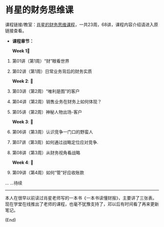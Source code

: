 # 肖星的财务思维课

课程链接/教室：[肖星的财务思维课程](https://www.xuetangx.com/course/Xuetangx02011002767/5690347?channel=i.area.learn_title)，一共23周，68讲，课程内容介绍请进入原链接查看。

- **课程章节：**

  **Week 1**:dart:

1. 第01讲（第1周）“财”眼看世界

2. 第02讲（第1周）日常业务背后的财务实质

   **Week 2**: :dart:

3. 第03讲（第2周）“唯利是图”的客户

4. 第04讲（第2周）销售业务在财务上如何体现？

5. 第05讲（第2周）神秘人物出场-客户

   **Week 3**: :dart:

6. 第06讲（第3周）认识竞争一门口的野蛮人

7. 第07讲（第3周）如何通过战略定位应对竞争.

8. 第08讲（第3周）从财务视角看战略

   **Week 4**: :dart:

9. 第09讲（第4周）如何“管”好应收账款

... ...待续

---

本人在很早以前读过肖星老师写的一本书《一本书读懂财报》，主要讲了三张表。现在学堂在线推出了老师的课程，也毫不犹豫支持了，邓以后有时间看了再来更新笔记。

(End)